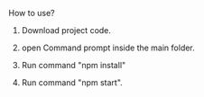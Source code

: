 How to use?

1. Download project code.

2. open Command prompt inside the main folder.

3. Run command "npm install"

4. Run command "npm start".
